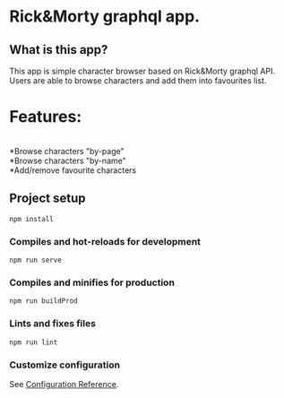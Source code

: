 # Rick&Morty graphql app.

## What is this app?
This app is simple character browser based on Rick&Morty graphql API. Users are able to browse characters and add them into favourites list.

# Features: <br/>
<br/>
*Browse characters "by-page" <br/>
*Browse characters "by-name" <br/>
*Add/remove favourite characters <br/>

## Project setup
```
npm install
```

### Compiles and hot-reloads for development
```
npm run serve
```

### Compiles and minifies for production
```
npm run buildProd
```

### Lints and fixes files
```
npm run lint
```

### Customize configuration
See [Configuration Reference](https://cli.vuejs.org/config/).
